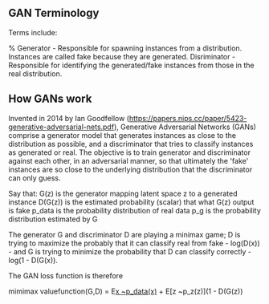 ## GAN Terminology

Terms include:

%
Generator - Responsible for spawning instances from a distribution. Instances are called fake because they are generated.
Disriminator - Responsible for identifying the generated/fake instances from those in the real distribution.

## How GANs work

Invented in 2014 by Ian Goodfellow (https://papers.nips.cc/paper/5423-generative-adversarial-nets.pdf), Generative Adversarial Networks (GANs) comprise a generator model that generates instances as close to the distribution as possible, and a discriminator that tries to classify instances as generated or real. The objective is to train generator and discriminator against each other, in an adversarial manner, so that ultimately the 'fake' instances are so close to the underlying distribution that the discriminator can only guess.

Say that:
G(z) is the generator mapping latent space z to a generated instance
D(G(z)) is the estimated probability (scalar) that what G(z) output is fake
p_data is the probability distribution of real data
p_g is the probability distribution estimated by G

The generator G and discriminator D are playing a minimax game; D is trying to maximize the probably that it can classify real from fake - log(D(x)) - and G is trying to minimize the probability that D can classify correctly - log(1 - D(G(x)). 

The GAN loss function is therefore

mimimax valuefunction(G,D) = E[x ~p_data(x)](log(D(x))) + E[z ~p_z(z)](1 - D(G(z))
